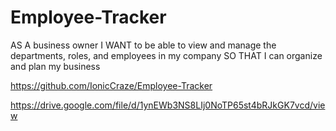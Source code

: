 # Employee-Tracker

AS A business owner
I WANT to be able to view and manage the departments, roles, and employees in my company
SO THAT I can organize and plan my business

https://github.com/IonicCraze/Employee-Tracker

https://drive.google.com/file/d/1ynEWb3NS8LIj0NoTP65st4bRJkGK7vcd/view
